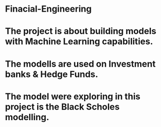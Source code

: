 # Finacial-Engineering

# The project is about building models with Machine Learning capabilities.
# The modells are used on Investment banks & Hedge Funds. 

# The model were exploring in this project is the Black Scholes modelling.
